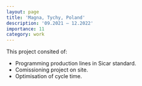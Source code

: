 ```yaml
---
layout: page
title: 'Magna, Tychy, Poland'
description: '09.2021 – 12.2022'
importance: 11
category: work
---
```


This project consited of:  

* Programming production lines in Sicar standard.
* Comissioning project on site.
* Optimisation of cycle time.
